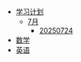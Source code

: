 <!-- docs/_sidebar.md -->

- [学习计划]()
	- [7月]()
		- [20250724](/study/20250724.md)
- [数学]()
- [英语]()